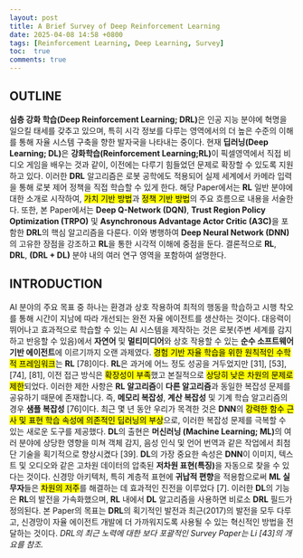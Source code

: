 ```yaml
---
layout: post
title: A Brief Survey of Deep Reinforcement Learning
date: 2025-04-08 14:58 +0800
tags: [Reinforcement Learning, Deep Learning, Survey]
toc:  true
comments: true
---
```


## OUTLINE

<strong>심층 강화 학습(Deep Reinforcement Learning; DRL)</strong>은 인공 지능 분야에 혁명을 일으킬 태세를 갖추고 있으며, 특히 시각 정보를 다루는 영역에서의 더 높은 수준의 이해를 통해 자율 시스템 구축을 향한 발자국을 나타내는 중이다. 
현재 <strong>딥러닝(Deep Learning; DL)</strong>은 <strong>강화학습(Reinforcement Learning;RL)</strong>이 픽셀영역에서 직접 비디오 게임을 배우는 것과 같이, 이전에는 다루기 힘들었던 문제로 확장할 수 있도록 지원하고 있다. 이러한 <strong>DRL</strong> 알고리즘은 로봇 공학에도 적용되어 실제 세계에서 카메라 입력을 통해 로봇 제어 정책을 직접 학습할 수 있게 한다. 
해당 Paper에서는 <strong>RL</strong> 일반 분야에 대한 소개로 시작하여, <mark>가치 기반 방법</mark>과 <mark>정책 기반 방법</mark>의 주요 흐름으로 내용을 서술한다. 또한, 본 Paper에서는 <strong>Deep Q-Network (DQN)</strong>, <strong>Trust Region Policy Optimization (TRPO)</strong> 및 <strong>Asynchronous Advantage Actor Critic (A3C)</strong>을 포함한 <strong>DRL</strong>의 핵심 알고리즘을 다룬다. 이와 병행하여 <strong>Deep Neural Network (DNN)</strong>의 고유한 장점을 강조하고 <strong>RL</strong>을 통한 시각적 이해에 중점을 둔다.
결론적으로 <strong>RL</strong>, <strong>DRL</strong>, <strong>(DRL + DL)</strong> 분야 내의 여러 연구 영역을 포함하여 설명한다.

## INTRODUCTION

AI 분야의 주요 목표 중 하나는 환경과 상호 작용하여 최적의 행동을 학습하고 시행 착오를 통해 시간이 지남에 따라 개선되는 완전 자율 에이전트를 생산하는 것이다. 대응력이 뛰어나고 효과적으로 학습할 수 있는 AI 시스템을 제작하는 것은 로봇(주변 세계를 감지하고 반응할 수 있음)에서 <strong>자연어</strong> 및 <strong>멀티미디어</strong>와 상호 작용할 수 있는 <strong>순수 소프트웨어 기반 에이전트</strong>에 이르기까지 오랜 과제였다. 
<mark>경험 기반 자율 학습을 위한 원칙적인 수학적 프레임워크</mark>는 <strong>RL</strong> [78]이다. <strong>RL</strong>은 과거에 어느 정도 성공을 거두었지만 [31], [53], [74], [81], 이전 접근 방식은 <mark>확장성이 부족</mark>했고 본질적으로 <mark>상당히 낮은 차원의 문제로 제한</mark>되었다. 이러한 제한 사항은 <strong>RL 알고리즘</strong>이 <strong>다른 알고리즘</strong>과 동일한 복잡성 문제를 공유하기 때문에 존재합니다. 즉, <strong>메모리 복잡성</strong>, <strong>계산 복잡성</strong> 및 기계 학습 알고리즘의 경우 <strong>샘플 복잡성</strong> [76]이다. 
최근 몇 년 동안 우리가 목격한 것은 <strong>DNN</strong>의 <mark>강력한 함수 근사 및 표현 학습 속성에 의존적인 딥러닝의 부상</mark>으로, 이러한 복잡성 문제를 극복할 수 있는 새로운 도구를 제공했다. <strong>DL</strong>의 출현은 <strong>머신러닝 (Machine Learning; ML)</strong>의 여러 분야에 상당한 영향을 미쳐 객체 감지, 음성 인식 및 언어 번역과 같은 작업에서 최첨단 기술을 획기적으로 향상시켰다 [39].
<strong>DL</strong>의 가장 중요한 속성은 <strong>DNN</strong>이 이미지, 텍스트 및 오디오와 같은 고차원 데이터의 압축된 <strong>저차원 표현(특징)</strong>을 자동으로 찾을 수 있다는 것이다. 신경망 아키텍처, 특히 계층적 표현에 <strong>귀납적 편향</strong>을 적용함으로써 <strong>ML 실무자</strong>들은 <mark>차원의 저주</mark>를 해결하는 데 효과적인 진전을 이루었다 [7]. 
이러한 <strong>DL</strong>의 기능은 <strong>RL</strong>의 발전을 가속화했으며, <strong>RL</strong> 내에서 <strong>DL</strong> 알고리즘을 사용하면 비로소 <strong>DRL</strong> 필드가 정의된다. 본 Paper의 목표는 <strong>DRL</strong>의 획기적인 발전과 최근(2017)의 발전을 모두 다루고, 신경망이 자율 에이전트 개발에 더 가까워지도록 사용될 수 있는 혁신적인 방법을 전달하는 것이다. <em>DRL의 최근 노력에 대한 보다 포괄적인 Survey Paper는 Li [43]의 개요를 참조.</em>

